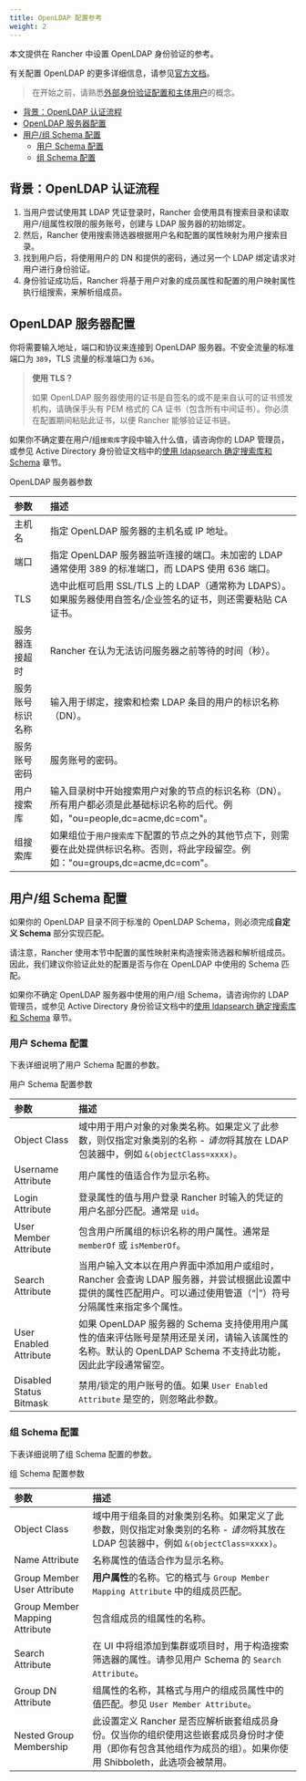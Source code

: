 ```yaml
---
title: OpenLDAP 配置参考
weight: 2
---
```


本文提供在 Rancher 中设置 OpenLDAP 身份验证的参考。

有关配置 OpenLDAP 的更多详细信息，请参见[官方文档](https://www.openldap.org/doc/)。

> 在开始之前，请熟悉[外部身份验证配置和主体用户]({{<baseurl>}}/rancher/v2.6/en/admin-settings/authentication/#external-authentication-configuration-and-principal-users)的概念。

- [背景：OpenLDAP 认证流程](#background-openldap-authentication-flow)
- [OpenLDAP 服务器配置](#openldap-server-configuration)
- [用户/组 Schema 配置](#user-group-schema-configuration)
  - [用户 Schema 配置](#user-schema-configuration)
  - [组 Schema 配置](#group-schema-configuration)

## 背景：OpenLDAP 认证流程

1. 当用户尝试使用其 LDAP 凭证登录时，Rancher 会使用具有搜索目录和读取用户/组属性权限的服务账号，创建与 LDAP 服务器的初始绑定。
2. 然后，Rancher 使用搜索筛选器根据用户名和配置的属性映射为用户搜索目录。
3. 找到用户后，将使用用户的 DN 和提供的密码，通过另一个 LDAP 绑定请求对用户进行身份验证。
4. 身份验证成功后，Rancher 将基于用户对象的成员属性和配置的用户映射属性执行组搜索，来解析组成员。

## OpenLDAP 服务器配置

你将需要输入地址，端口和协议来连接到 OpenLDAP 服务器。不安全流量的标准端口为 `389`，TLS 流量的标准端口为 `636`。

> **使用 TLS？**
>
> 如果 OpenLDAP 服务器使用的证书是自签名的或不是来自认可的证书颁发机构，请确保手头有 PEM 格式的 CA 证书（包含所有中间证书）。你必须在配置期间粘贴此证书，以便 Rancher 能够验证证书链。

如果你不确定要在用户/组`搜索库`字段中输入什么值，请咨询你的 LDAP 管理员，或参见 Active Directory 身份验证文档中的[使用 ldapsearch 确定搜索库和 Schema]({{<baseurl>}}/rancher/v2.6/en/admin-settings/authentication/ad/#annex-identify-search-base-and-schema-using-ldapsearch) 章节。

<figcaption>OpenLDAP 服务器参数</figcaption>

| 参数             | 描述                                                                                                                                 |
| :--------------- | :----------------------------------------------------------------------------------------------------------------------------------- |
| 主机名           | 指定 OpenLDAP 服务器的主机名或 IP 地址。                                                                                             |
| 端口             | 指定 OpenLDAP 服务器监听连接的端口。未加密的 LDAP 通常使用 389 的标准端口，而 LDAPS 使用 636 端口。                                  |
| TLS              | 选中此框可启用 SSL/TLS 上的 LDAP（通常称为 LDAPS）。如果服务器使用自签名/企业签名的证书，则还需要粘贴 CA 证书。                      |
| 服务器连接超时   | Rancher 在认为无法访问服务器之前等待的时间（秒）。                                                                                   |
| 服务账号标识名称 | 输入用于绑定，搜索和检索 LDAP 条目的用户的标识名称（DN）。                                                                           |
| 服务账号密码     | 服务账号的密码。                                                                                                                     |
| 用户搜索库       | 输入目录树中开始搜索用户对象的节点的标识名称（DN）。所有用户都必须是此基础标识名称的后代。例如，"ou=people,dc=acme,dc=com"。         |
| 组搜索库         | 如果组位于`用户搜索库`下配置的节点之外的其他节点下，则需要在此处提供标识名称。否则，将此字段留空。例如："ou=groups,dc=acme,dc=com"。 |

## 用户/组 Schema 配置

如果你的 OpenLDAP 目录不同于标准的 OpenLDAP Schema，则必须完成**自定义 Schema** 部分实现匹配。

请注意，Rancher 使用本节中配置的属性映射来构造搜索筛选器和解析组成员。因此，我们建议你验证此处的配置是否与你在 OpenLDAP 中使用的 Schema 匹配。

如果你不确定 OpenLDAP 服务器中使用的用户/组 Schema，请咨询你的 LDAP 管理员，或参见 Active Directory 身份验证文档中的[使用 ldapsearch 确定搜索库和 Schema]({{<baseurl>}}/rancher/v2.6/en/admin-settings/authentication/ad/#annex-identify-search-base-and-schema-using-ldapsearch) 章节。

### 用户 Schema 配置

下表详细说明了用户 Schema 配置的参数。

<figcaption>用户 Schema 配置参数</figcaption>

| 参数                    | 描述                                                                                                                                                               |
| :---------------------- | :----------------------------------------------------------------------------------------------------------------------------------------------------------------- |
| Object Class            | 域中用于用户对象的对象类名称。如果定义了此参数，则仅指定对象类别的名称 - *请勿*将其放在 LDAP 包装器中，例如 `&(objectClass=xxxx)`。                                |
| Username Attribute      | 用户属性的值适合作为显示名称。                                                                                                                                     |
| Login Attribute         | 登录属性的值与用户登录 Rancher 时输入的凭证的用户名部分匹配。通常是 `uid`。                                                                                        |
| User Member Attribute   | 包含用户所属组的标识名称的用户属性。通常是 `memberOf` 或 `isMemberOf`。                                                                                            |
| Search Attribute        | 当用户输入文本以在用户界面中添加用户或组时，Rancher 会查询 LDAP 服务器，并尝试根据此设置中提供的属性匹配用户。可以通过使用管道（“\|”）符号分隔属性来指定多个属性。 |
| User Enabled Attribute  | 如果 OpenLDAP 服务器的 Schema 支持使用用户属性的值来评估账号是禁用还是关闭，请输入该属性的名称。默认的 OpenLDAP Schema 不支持此功能，因此此字段通常留空。          |
| Disabled Status Bitmask | 禁用/锁定的用户账号的值。如果 `User Enabled Attribute` 是空的，则忽略此参数。                                                                                      |

### 组 Schema 配置

下表详细说明了组 Schema 配置的参数。

<figcaption>组 Schema 配置参数<figcaption>

| 参数                           | 描述                                                                                                                                                           |
| :----------------------------- | :------------------------------------------------------------------------------------------------------------------------------------------------------------- |
| Object Class                   | 域中用于组条目的对象类别名称。如果定义了此参数，则仅指定对象类别的名称 - *请勿*将其放在 LDAP 包装器中，例如 `&(objectClass=xxxx)`。                            |
| Name Attribute                 | 名称属性的值适合作为显示名称。                                                                                                                                 |
| Group Member User Attribute    | **用户属性**的名称。它的格式与 `Group Member Mapping Attribute` 中的组成员匹配。                                                                               |
| Group Member Mapping Attribute | 包含组成员的组属性的名称。                                                                                                                                     |
| Search Attribute               | 在 UI 中将组添加到集群或项目时，用于构造搜索筛选器的属性。请参见用户 Schema 的 `Search Attribute`。                                                            |
| Group DN Attribute             | 组属性的名称，其格式与用户的组成员属性中的值匹配。参见 `User Member Attribute`。                                                                               |
| Nested Group Membership        | 此设置定义 Rancher 是否应解析嵌套组成员身份。仅当你的组织使用这些嵌套成员身份时才使用（即你有包含其他组作为成员的组）。如果你使用 Shibboleth，此选项会被禁用。 |
